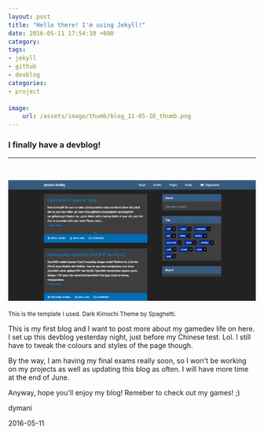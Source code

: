 ```yaml
---
layout: post
title: "Hello there! I'm using Jekyll!"
date: 2016-05-11 17:54:10 +800
category: 
tags: 
- jekyll
- github
- devblog
categories:
- project

image: 
    url: /assets/image/thumb/blog_11-05-16_thumb.png
---
```


<h3>I finally have a devblog!</h3>
<hr>
<br><!--break-->

![](/assets/image/blog/blog_12-05-16_blog.png)

<small align="right">This is the template I used. Dark Kimochi Theme by Spaghetti.</small>

This is my first blog and I want to post more about my gamedev life on here. I set up this devblog yesterday night, just before my Chinese test. Lol. I still have to tweak the colours and styles of the page though.<!--break-->

By the way, I am having my final exams really soon, so I won't be working on my projects as well as updating this blog as often. I will have more time at the end of June.

Anyway, hope you'll enjoy my blog! Remeber to check out my games! ;)

dymani

2016-05-11
